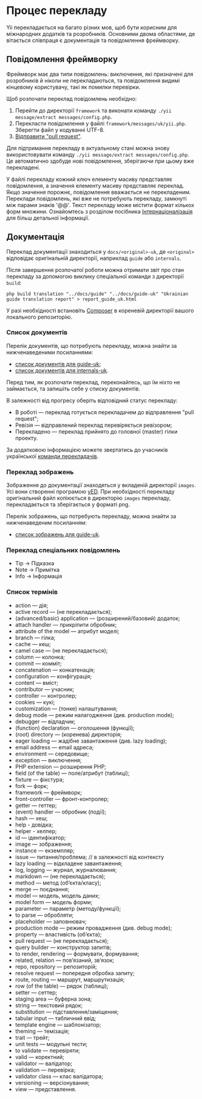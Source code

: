 Процес перекладу
================

Yii перекладається на багато різних мов, щоб бути корисним для міжнародних додатків та розробників. Основними двома областями,
де вітається співпраця є документація та повідомлення фреймворку.

Повідомлення фреймворку
-----------------------

Фреймворк має два типи повідомлень: виключення, які призначені для розробників й ніколи не перекладаються, та повідомлення
видимі кінцевому користувачу, такі як помилки перевірки.

Щоб розпочати переклад повідомлень необхідно:

1. Перейти до директорії `framework` та виконати команду `./yii message/extract messages/config.php`.
2. Перекласти повідомлення у файлі `framework/messages/uk/yii.php`. Зберегти файл у кодуванні UTF-8.
3. [Відправити "pull request"](git-workflow.md).

Для підтримання перекладу в актуальному стані можна знову використовувати команду `./yii message/extract messages/config.php`.
Це автоматично здобуде нові повідомлення, зберігаючи при цьому вже перекладені.

У файлі перекладу кожний ключ елементу масиву представляє повідомлення, а значення елементу масиву представляє переклад.
Якщо значення порожнє, повідомлення вважається не перекладеним. Переклади повідомлень, які вже не потребують перекладу,
замкнуті між парами знаків '@@'. Текст перекладу може містити формат кількох форм множини.
Ознайомтесь з розділом посібника [Інтернаціоналізація](../guide-uk/tutorial-i18n.md) для більш детальної інформації.

Документація
------------

Переклад документації знаходиться у `docs/<original>-uk`, де `<original>` відповідає оригінальній директорії,
наприклад `guide` або `internals`.

Після завершення розпочатої роботи можна отримати звіт про стан перекладу за допомогою виклику спеціальної команди з
директорії `build`:

```
php build translation "../docs/guide" "../docs/guide-uk" "Ukrainian guide translation report" > report_guide_uk.html
```

У разі необхідності встановіть [Composer](https://getcomposer.org/) в кореневій директорії вашого локального репозиторію.

### Список документів

Перелік документів, що потребують перекладу, можна знайти за нижченаведеними посиланнями:

- [список документів для guide-uk](https://ethercalc.org/yii2.docs.guide-uk);
- [список документів для internals-uk](https://ethercalc.org/yii2.docs.internals-uk).

Перед тим, як розпочати переклад, переконайтесь, що їм ніхто не займається, та запишіть себе у списку документів.

В залежності від прогресу оберіть відповідний статус перекладу:
- В роботі — переклад готується перекладачем до відправлення "pull request";
- Ревізія — відправлений переклад перевіряється ревізором;
- Перекладено — переклад прийнято до головної (master) гілки проекту.

За додатковою інформацією можете звертатись до учасників української [команди перекладачів](../internals/translation-teams.md).

### Переклад зображень

Зображення до документації знаходяться у вкладеній директорії `images`. Усі вони створенні програмою [yED](http://www.yworks.com/en/products/yfiles/yed/).
При необхідності перекладу оригінальний файл копіюється в директорію `images` перекладу, перекладається та зберігається у форматі png.

Перелік зображень, що потребують перекладу, можна знайти за нижченаведеним посиланням:

- [список зображень для guide-uk](https://ethercalc.org/yii2.docs.guide-uk.images).

### Переклад спеціальних повідомлень

- Tip → Підказка
- Note → Примітка
- Info → Інформація

### Список термінів

- action — дія;
- active record — (не перекладається);
- (advanced/basic) application — (розширений/базовий) додаток;
- attach handler — прикріпити обробник;
- attribute of the model — атрибут моделі;
- branch — гілка;
- cache — кеш;
- camel case — (не перекладається);
- column — колонка;
- commit — комміт;
- concatenation — конкатенація;
- configuration — конфігурація;
- content — вміст;
- contributor — учасник;
- controller — контролер;
- cookies — кукі;
- customization — (тонке) налаштування;
- debug mode — режим налагодження (див. production mode);
- debugger — відладчик;
- (function) declaration — оголошення (функції);
- (root) directory — (коренева) директорія;
- eager loading — жадібне завантаження (див. lazy loading);
- email address — email адреса;
- environment — середовище;
- exception — виключення;
- PHP extension — розширення PHP;
- field (of the table) — поле/атрибут (таблиці);
- fixture — фікстура;
- fork — форк;
- framework — фреймворк;
- front-controller — фронт-контролер;
- getter — геттер;
- (event) handler — обробник (події);
- hash — хеш;
- help - довідка;
- helper - хелпер;
- id — ідентифікатор;
- image — зображення;
- instance — екземпляр;
- issue — питання/проблема; // в залежності від контексту
- lazy loading — відкладене завантаження;
- log, logging — журнал, журналювання;
- markdown — (не перекладається);
- method — метод (обʼєкта/класу);
- merge — поєднання;
- model — модель, модель даних;
- model form — модель форми;
- parameter — параметр (методу/функції);
- to parse — обробляти;
- placeholder — заповнювач;
- production mode — режим провадження (див. debug mode);
- property — властивість (обʼєкта);
- pull request — (не перекладається);
- query builder — конструктор запитів;
- to render, rendering — формувати, формування;
- related, relation — повʼязаний, звʼязок;
- repo, repository — репозиторій;
- resolve request — попередня обробка запиту;
- route, routing — маршрут, маршрутизація;
- row (of the table) — рядок (таблиці);
- setter — сеттер;
- staging area — буферна зона;
- string — текстовий рядок;
- substitution — підставлення/заміщення;
- tabular input — табличний ввід;
- template engine — шаблонізатор;
- theming — темізація;
- trait — трейт;
- unit tests — модульні тести;
- to validate — перевіряти;
- valid — коректний;
- validator — валідатор;
- validation — перевірка;
- validator class — клас валідатора;
- versioning — версіонування;
- view — представлення.
